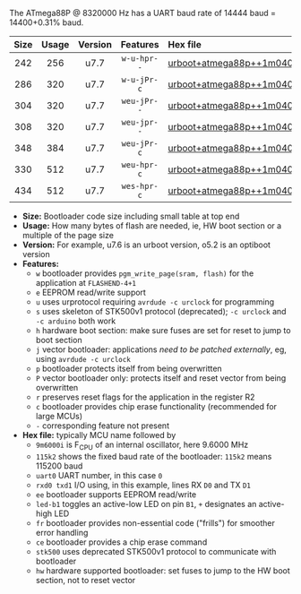 The ATmega88P @ 8320000 Hz has a UART baud rate of 14444 baud = 14400+0.31% baud.

|Size|Usage|Version|Features|Hex file|
|:-:|:-:|:-:|:-:|:--|
|242|256|u7.7|`w-u-hpr--`|[urboot+atmega88p++1m0400i++++1k8_uart0_rxd0_txd1_led+b5_fr_hw.hex](https://raw.githubusercontent.com/stefanrueger/urboot.hex/main/cores/minicore/atmega88p/internal_oscillator/fint++1m0400_Hz/br++++1k8_bps/urboot+atmega88p++1m0400i++++1k8_uart0_rxd0_txd1_led+b5_fr_hw.hex)|
|286|320|u7.7|`w-u-jPr-c`|[urboot+atmega88p++1m0400i++++1k8_uart0_rxd0_txd1_led+b5_fr_ce.hex](https://raw.githubusercontent.com/stefanrueger/urboot.hex/main/cores/minicore/atmega88p/internal_oscillator/fint++1m0400_Hz/br++++1k8_bps/urboot+atmega88p++1m0400i++++1k8_uart0_rxd0_txd1_led+b5_fr_ce.hex)|
|304|320|u7.7|`weu-jPr--`|[urboot+atmega88p++1m0400i++++1k8_uart0_rxd0_txd1_ee_led+b5.hex](https://raw.githubusercontent.com/stefanrueger/urboot.hex/main/cores/minicore/atmega88p/internal_oscillator/fint++1m0400_Hz/br++++1k8_bps/urboot+atmega88p++1m0400i++++1k8_uart0_rxd0_txd1_ee_led+b5.hex)|
|308|320|u7.7|`weu-jpr--`|[urboot+atmega88p++1m0400i++++1k8_uart0_rxd0_txd1_ee_led+b5_fr.hex](https://raw.githubusercontent.com/stefanrueger/urboot.hex/main/cores/minicore/atmega88p/internal_oscillator/fint++1m0400_Hz/br++++1k8_bps/urboot+atmega88p++1m0400i++++1k8_uart0_rxd0_txd1_ee_led+b5_fr.hex)|
|348|384|u7.7|`weu-jPr-c`|[urboot+atmega88p++1m0400i++++1k8_uart0_rxd0_txd1_ee_led+b5_fr_ce.hex](https://raw.githubusercontent.com/stefanrueger/urboot.hex/main/cores/minicore/atmega88p/internal_oscillator/fint++1m0400_Hz/br++++1k8_bps/urboot+atmega88p++1m0400i++++1k8_uart0_rxd0_txd1_ee_led+b5_fr_ce.hex)|
|330|512|u7.7|`weu-hpr-c`|[urboot+atmega88p++1m0400i++++1k8_uart0_rxd0_txd1_ee_led+b5_fr_ce_hw.hex](https://raw.githubusercontent.com/stefanrueger/urboot.hex/main/cores/minicore/atmega88p/internal_oscillator/fint++1m0400_Hz/br++++1k8_bps/urboot+atmega88p++1m0400i++++1k8_uart0_rxd0_txd1_ee_led+b5_fr_ce_hw.hex)|
|434|512|u7.7|`wes-hpr-c`|[urboot+atmega88p++1m0400i++++1k8_uart0_rxd0_txd1_ee_led+b5_fr_ce_stk500_hw.hex](https://raw.githubusercontent.com/stefanrueger/urboot.hex/main/cores/minicore/atmega88p/internal_oscillator/fint++1m0400_Hz/br++++1k8_bps/urboot+atmega88p++1m0400i++++1k8_uart0_rxd0_txd1_ee_led+b5_fr_ce_stk500_hw.hex)|

- **Size:** Bootloader code size including small table at top end
- **Usage:** How many bytes of flash are needed, ie, HW boot section or a multiple of the page size
- **Version:** For example, u7.6 is an urboot version, o5.2 is an optiboot version
- **Features:**
  + `w` bootloader provides `pgm_write_page(sram, flash)` for the application at `FLASHEND-4+1`
  + `e` EEPROM read/write support
  + `u` uses urprotocol requiring `avrdude -c urclock` for programming
  + `s` uses skeleton of STK500v1 protocol (deprecated); `-c urclock` and `-c arduino` both work
  + `h` hardware boot section: make sure fuses are set for reset to jump to boot section
  + `j` vector bootloader: applications *need to be patched externally*, eg, using `avrdude -c urclock`
  + `p` bootloader protects itself from being overwritten
  + `P` vector bootloader only: protects itself and reset vector from being overwritten
  + `r` preserves reset flags for the application in the register R2
  + `c` bootloader provides chip erase functionality (recommended for large MCUs)
  + `-` corresponding feature not present
- **Hex file:** typically MCU name followed by
  + `9m6000i` is F<sub>CPU</sub> of an internal oscillator, here 9.6000 MHz
  + `115k2` shows the fixed baud rate of the bootloader: `115k2` means 115200 baud
  + `uart0` UART number, in this case `0`
  + `rxd0 txd1` I/O using, in this example, lines RX `D0` and TX `D1`
  + `ee` bootloader supports EEPROM read/write
  + `led-b1` toggles an active-low LED on pin `B1`, `+` designates an active-high LED
  + `fr` bootloader provides non-essential code ("frills") for smoother error handling
  + `ce` bootloader provides a chip erase command
  + `stk500` uses deprecated STK500v1 protocol to communicate with bootloader
  + `hw` hardware supported bootloader: set fuses to jump to the HW boot section, not to reset vector
